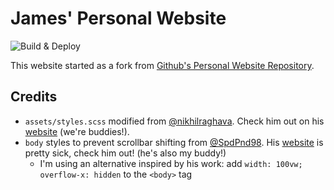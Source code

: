 # James' Personal Website
![Build & Deploy](https://github.com/jameshi16/personal-website/workflows/Build%20&%20Deploy/badge.svg)

This website started as a fork from [Github's Personal Website Repository](https://github.com/github/personal-website).

## Credits
- `assets/styles.scss` modified from [@nikhilraghava](https://github.com/nikhilraghava). Check him out on his [website](https://geekfile.xyz) (we're buddies!).
- `body` styles to prevent scrollbar shifting from [@SpdPnd98](https://github.com/SpdPnd98). His [website](https://modelconverge.xyz) is pretty sick, check him out! (he's also my buddy!)
    - I'm using an alternative inspired by his work: add `width: 100vw; overflow-x: hidden` to the `<body>` tag 
